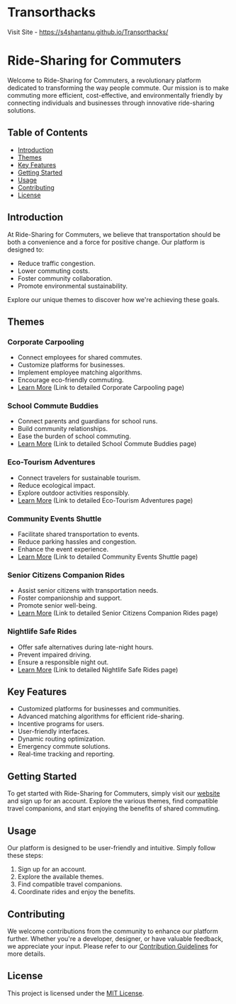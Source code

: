 # Transorthacks
Visit Site - https://s4shantanu.github.io/Transorthacks/
# Ride-Sharing for Commuters

Welcome to Ride-Sharing for Commuters, a revolutionary platform dedicated to transforming the way people commute. Our mission is to make commuting more efficient, cost-effective, and environmentally friendly by connecting individuals and businesses through innovative ride-sharing solutions.

## Table of Contents

- [Introduction](#introduction)
- [Themes](#themes)
- [Key Features](#key-features)
- [Getting Started](#getting-started)
- [Usage](#usage)
- [Contributing](#contributing)
- [License](#license)

## Introduction

At Ride-Sharing for Commuters, we believe that transportation should be both a convenience and a force for positive change. Our platform is designed to:

- Reduce traffic congestion.
- Lower commuting costs.
- Foster community collaboration.
- Promote environmental sustainability.

Explore our unique themes to discover how we're achieving these goals.

## Themes

### Corporate Carpooling

- Connect employees for shared commutes.
- Customize platforms for businesses.
- Implement employee matching algorithms.
- Encourage eco-friendly commuting.
- [Learn More](#) (Link to detailed Corporate Carpooling page)

### School Commute Buddies

- Connect parents and guardians for school runs.
- Build community relationships.
- Ease the burden of school commuting.
- [Learn More](#) (Link to detailed School Commute Buddies page)

### Eco-Tourism Adventures

- Connect travelers for sustainable tourism.
- Reduce ecological impact.
- Explore outdoor activities responsibly.
- [Learn More](#) (Link to detailed Eco-Tourism Adventures page)

### Community Events Shuttle

- Facilitate shared transportation to events.
- Reduce parking hassles and congestion.
- Enhance the event experience.
- [Learn More](#) (Link to detailed Community Events Shuttle page)

### Senior Citizens Companion Rides

- Assist senior citizens with transportation needs.
- Foster companionship and support.
- Promote senior well-being.
- [Learn More](#) (Link to detailed Senior Citizens Companion Rides page)

### Nightlife Safe Rides

- Offer safe alternatives during late-night hours.
- Prevent impaired driving.
- Ensure a responsible night out.
- [Learn More](#) (Link to detailed Nightlife Safe Rides page)

## Key Features

- Customized platforms for businesses and communities.
- Advanced matching algorithms for efficient ride-sharing.
- Incentive programs for users.
- User-friendly interfaces.
- Dynamic routing optimization.
- Emergency commute solutions.
- Real-time tracking and reporting.

## Getting Started

To get started with Ride-Sharing for Commuters, simply visit our [website](#) and sign up for an account. Explore the various themes, find compatible travel companions, and start enjoying the benefits of shared commuting.

## Usage

Our platform is designed to be user-friendly and intuitive. Simply follow these steps:

1. Sign up for an account.
2. Explore the available themes.
3. Find compatible travel companions.
4. Coordinate rides and enjoy the benefits.

## Contributing

We welcome contributions from the community to enhance our platform further. Whether you're a developer, designer, or have valuable feedback, we appreciate your input. Please refer to our [Contribution Guidelines](CONTRIBUTING.md) for more details.

## License

This project is licensed under the [MIT License](LICENSE).
